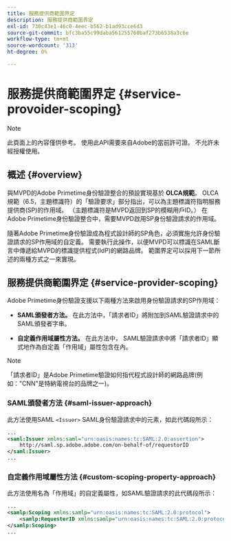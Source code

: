 ```yaml
---
title: 服務提供商範圍界定
description: 服務提供商範圍界定
exl-id: 730c43e1-46c0-4eec-b562-b1ad93cce6d3
source-git-commit: bfc3ba55c99daba561255760baf273b6538a3c6e
workflow-type: tm+mt
source-wordcount: '313'
ht-degree: 0%

---
```


# 服務提供商範圍界定 {#service-provoider-scoping}

>[!NOTE]
>
>此頁面上的內容僅供參考。 使用此API需要來自Adobe的當前許可證。 不允許未經授權使用。

## 概述 {#overview}

與MVPD的Adobe Primetime身份驗證整合的預設實現基於 **OLCA規範**。 OLCA規範（6.5，主題標識符）的「驗證要求」部分指出，可以為主題標識符指明服務提供商(SP)的作用域。 （主題標識符是MVPD返回到SP的模糊用戶ID。）  在Adobe Primetime身份驗證整合中，需要MVPD啟用SP身份驗證請求的作用域。

隨著Adobe Primetime身份驗證成為程式設計師的SP角色，必須實施允許身份驗證請求的SP作用域的自定義。  需要執行此操作，以便MVPD可以標識在SAML斷言中傳遞給MVPD的標識提供程式(IdP)的網路品牌。  範圍界定可以採用下一節所述的兩種方式之一來實現。

## 服務提供商範圍界定 {#service-provider-scoping}

Adobe Primetime身份驗證支援以下兩種方法來啟用身份驗證請求的SP作用域：

* **SAML頒發者方法。**  在此方法中，「請求者ID」將附加到SAML驗證請求中的SAML頒發者字串。

* **自定義作用域屬性方法。**  在此方法中， SAML驗證請求中將「請求者ID」顯式地作為自定義「作用域」屬性包含在內。

>[!NOTE]
>
>「請求者ID」是Adobe Primetime驗證如何指代程式設計師的網路品牌(例如：&quot;CNN&quot;是特納電視台的品牌之一)。

### SAML頒發者方法 {#saml-issuer-approach}

此方法使用SAML `<Issuer>` SAML身份驗證請求中的元素，如此代碼段所示：

```xml
...
<saml:Issuer xmlns:saml="urn:oasis:names:tc:SAML:2.0:assertion">
    http://saml.sp.adobe.adobe.com/on-behalf-of/requestorID
</saml:Issuer>
...
```

### 自定義作用域屬性方法 {#custom-scoping-property-approach}

此方法使用名為「作用域」的自定義屬性，如SAML驗證請求的此代碼段所示：

```xml
...
<samlp:Scoping xmlns:samlp="urn:oasis:names:tc:SAML:2.0:protocol">
    <samlp:RequesterID xmlns:samlp="urn:oasis:names:tc:SAML:2.0:protocol">requestorID</samlp:RequesterID>
</samlp:Scoping>
...
```

<!--
>[!RELATEDINFORMATION]
>* [MVPD Authentication](/help/authentication/authn-usecase.md)
>* **OLCA Specification**
-->
